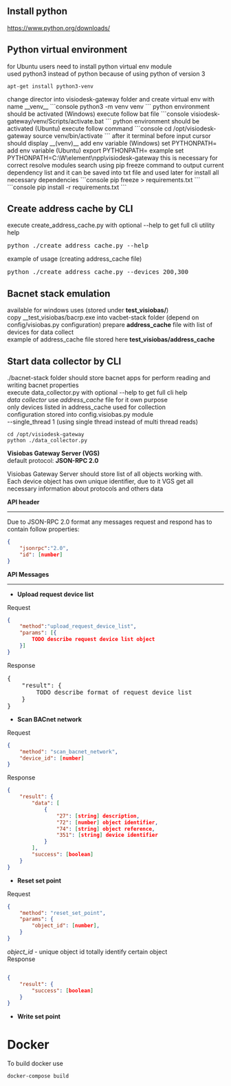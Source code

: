 ## Install python
https://www.python.org/downloads/    


## Python virtual environment
for Ubuntu users need to install python virtual env module  
used python3 instead of python because of using python of version 3  
```console
apt-get install python3-venv
```
</pre>
change director into visiodesk-gateway folder    
and create virtual env with name __venv__
```console
python3 -m venv venv
```
python environment should be activated (Windows)  
execute follow bat file
```console
visiodesk-gateway/venv/Scripts/activate.bat
```
python environment should be activated (Ubuntu)  
execute follow command
```console
cd /opt/visiodesk-gateway
source venv/bin/activate
```
after it terminal before input cursor should display __(venv)__  
add env variable (Windows) set PYTHONPATH=<visiodesk-gateway dir>  
add env variable (Ubuntu) export PYTHONPATH=<visiodesk-gateway dir>  
example set PYTHONPATH=C:\W\element\npp\visiodesk-gateway  
this is necessary for correct resolve modules search   
using pip freeze command to output current dependency list and it can be saved into txt file and used later for install all necessary dependencies
```console
pip freeze > requirements.txt
```
```console
pip install -r requirements.txt
```


## Create address cache by CLI
execute create_address_cache.py with optional --help to get full cli utility help    
<pre>
python ./create_address_cache.py --help
</pre>
example of usage (creating address_cache file)  
<pre>
python ./create_address_cache.py --devices 200,300
</pre>

## Bacnet stack emulation
available for windows uses (stored under __test_visiobas/__)  
copy __test_visiobas/bacrp.exe into vacbet-stack folder (depend on config/visiobas.py configuration)
prepare **address_cache** file with list of devices for data collect    
example of address_cache file stored here **test_visiobas/address_cache**

## Start data collector by CLI
./bacnet-stack folder should store bacnet apps for perform reading and writing bacnet properties  
execute data_collector.py with optional --help to get full cli help  
*data collector* use *address_cache* file for it own purpose  
only devices listed in address_cache used for collection  
configuration stored into config.visiobas.py module  
--single_thread 1 (using single thread instead of multi thread reads)    
```console
cd /opt/visiodesk-gateway
python ./data_collector.py
```

__Visiobas Gateway Server (VGS)__  
default protocol: __JSON-RPC 2.0__

Visiobas Gateway Server should store list of all objects working with.  
Each device object has own unique identifier, due to it VGS get all necessary information about protocols and others data  
  
__API header__  
***
Due to JSON-RPC 2.0 format any messages request and respond has to contain follow properties:
```json
{  
    "jsonrpc":"2.0",  
    "id": [number]  
}
```
__API Messages__
***
  
+ __Upload request device list__

Request
```json
{  
    "method":"upload_request_device_list",  
    "params": [{
        TODO describe request device list object
    }]  
}
```
Response  
<pre>
{
    "result": {
        TODO describe format of request device list
    }
}
</pre>

+ __Scan BACnet network__

Request
```json
{  
    "method": "scan_bacnet_network",
    "device_id": [number]  
}
```
Response
```json
{
    "result": {
        "data": [
            {
                "27": [string] description,
                "72": [number] object identifier,
                "74": [string] object reference,
                "351": [string] device identifier
            }
        ],
        "success": [boolean]
    }
}
```
+ __Reset set point__

Request
```json
{  
    "method": "reset_set_point",  
    "params": {  
        "object_id": [number],  
    }  
}
```
_object_id_ - unique object id totally identify certain object  
Response   
```json

{
    "result": {
        "success": [boolean]
    }
}
```

+ __Write set point__  

# Docker

To build docker use

```console
docker-compose build
```
